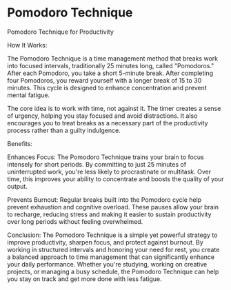 # Pomodoro Technique

Pomodoro Technique for Productivity

How It Works:

The Pomodoro Technique is a time management method that breaks work into focused intervals, traditionally 25 minutes long, called "Pomodoros." After each Pomodoro, you take a short 5-minute break. After completing four Pomodoros, you reward yourself with a longer break of 15 to 30 minutes. This cycle is designed to enhance concentration and prevent mental fatigue.

The core idea is to work with time, not against it. The timer creates a sense of urgency, helping you stay focused and avoid distractions. It also encourages you to treat breaks as a necessary part of the productivity process rather than a guilty indulgence.

Benefits:

Enhances Focus:
The Pomodoro Technique trains your brain to focus intensely for short periods. By committing to just 25 minutes of uninterrupted work, you're less likely to procrastinate or multitask. Over time, this improves your ability to concentrate and boosts the quality of your output.

Prevents Burnout:
Regular breaks built into the Pomodoro cycle help prevent exhaustion and cognitive overload. These pauses allow your brain to recharge, reducing stress and making it easier to sustain productivity over long periods without feeling overwhelmed.

Conclusion:
The Pomodoro Technique is a simple yet powerful strategy to improve productivity, sharpen focus, and protect against burnout. By working in structured intervals and honoring your need for rest, you create a balanced approach to time management that can significantly enhance your daily performance. Whether you're studying, working on creative projects, or managing a busy schedule, the Pomodoro Technique can help you stay on track and get more done with less fatigue.